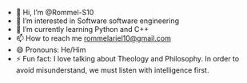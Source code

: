- 👋 Hi, I’m @Rommel-S10
- 👀 I’m interested in Software software engineering
- 🌱 I’m currently learning Python and C++
- 📫 How to reach me rommelariel10@gmail.com
- 😄 Pronouns: He/Him
- ⚡ Fun fact: I love talking about Theology and Philosophy. In order to avoid misunderstand, we must listen with intelligence first.
